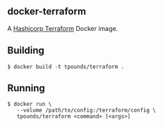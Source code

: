 ## docker-terraform
A [Hashicorp Terraform](https://www.terraform.io/) Docker image.

## Building
```
$ docker build -t tpounds/terraform .
```

## Running
```
$ docker run \
   --volume /path/to/config:/terraform/config \
   tpounds/terraform <command> [<args>]
```
